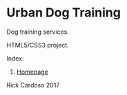 # Urban Dog Training
Dog training services.

HTML5/CSS3 project.

Index:
1. [Homepage](https://rickcardoso.github.io/urbandog//01_Homepage_001g.html)

Rick Cardoso
2017
